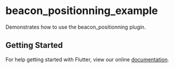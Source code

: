 # beacon_positionning_example

Demonstrates how to use the beacon_positionning plugin.

## Getting Started

For help getting started with Flutter, view our online
[documentation](https://flutter.io/).
